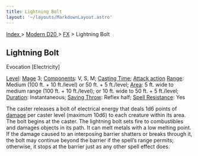 ```yaml
---
title: Lightning Bolt
layout: '~/layouts/MarkdownLayout.astro'
---
```


[ Index ](/) > [ Modern D20 ](/modern.d20.srd) > [FX](/modern.d20.srd/fx) > Lightning Bolt

## Lightning Bolt

Evocation [Electricity]

[Level](/modern.d20.srd/fx/level):
[Mage](/modern.d20.srd/classes/advanced/mage) 3;
[Components](/modern.d20.srd/fx/components): V, S, M; [Casting Time](/modern.d20.srd/fx/casting.time); [Attack action](/modern.d20.srd/combat/attack.actions)
[Range](/modern.d20.srd/fx/range): Medium (100 ft. + 10 ft./level) or 50 ft. +
5 ft./level; [Area](/modern.d20.srd/fx/area): 5 ft. wide to medium range (100
ft. + 10 ft./level); or 10 ft. wide to 50 ft. + 5 ft./level;
[Duration](/modern.d20.srd/fx/duration): Instantaneous; [Saving Throw](/modern.d20.srd/basics/saving.throws): Reflex half; [Spell Resistance](/modern.d20.srd/special.abilities/spell.resistance): Yes

The caster releases a bolt of electrical energy that deals 1d6 points of
[damage](/modern.d20.srd/combat/damage) per caster level (maximum 10d6) to
each creature within its area. The bolt begins at the caster. The lightning
bolt sets fire to combustibles and damages objects in its path. It can melt
metals with a low melting point. If the damage caused to an interposing
barrier shatters or breaks through it, the bolt may continue beyond the
barrier if the spell’s range permits; otherwise, it stops at the barrier just
as any other spell effect does.

